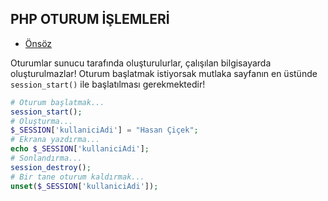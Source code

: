 ## PHP OTURUM İŞLEMLERİ

- [Önsöz](https://github.com/cicekhasan/DersNotlarim)


Oturumlar sunucu tarafında oluşturulurlar, çalışılan bilgisayarda oluşturulmazlar!
Oturum başlatmak istiyorsak mutlaka sayfanın en üstünde ```session_start()``` ile başlatılması gerekmektedir!
```php
# Oturum başlatmak...
session_start();
# Oluşturma...
$_SESSION['kullaniciAdi'] = "Hasan Çiçek";
# Ekrana yazdırma...
echo $_SESSION['kullaniciAdi'];
# Sonlandırma...
session_destroy();
# Bir tane oturum kaldırmak...
unset($_SESSION['kullaniciAdi']);
```


